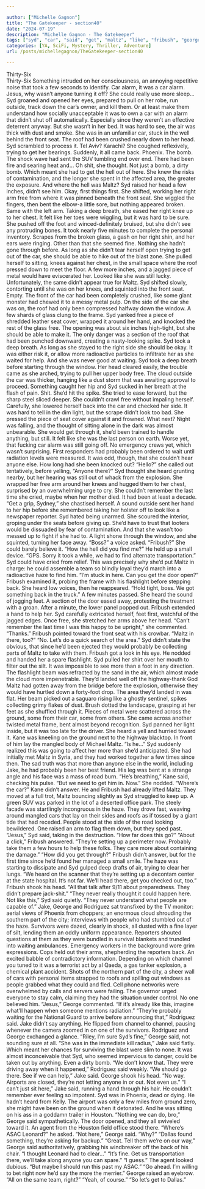 ```yaml
---

author: ["Michelle Gagnon"]
title: "The Gatekeeper - section40"
date: "2024-07-19"
description: "Michelle Gagnon - The Gatekeeper"
tags: ["syd", "car", "said", "get", "maltz", "like", "fribush", "george", "could", "seat", "head", "free", "anyone", "front", "roof", "back", "right", "arm", "heard", "jake", "took", "see", "thought", "first", "foot"]
categories: [YA, SciFi, Mystery, Thriller, Adventure]
url: /posts/michellegagnon/TheGatekeeper-section40

---
```



Thirty-Six  
Thirty-Six
Something intruded on her consciousness, an annoying repetitive noise that took a few seconds to identify. Car alarm, it was a car alarm. Jesus, why wasn’t anyone turning it off? She could really use more sleep…
Syd groaned and opened her eyes, prepared to pull on her robe, run outside, track down the car’s owner, and kill them. Or at least make them understand how socially unacceptable it was to own a car with an alarm that didn’t shut off automatically. Especially since they weren’t an effective deterrent anyway.
But she wasn’t in her bed. It was hard to see, the air was thick with dust and smoke. She was in an unfamiliar car, stuck in the well behind the front seat. The roof had been crushed nearly down to her head. Syd scrambled to process it. Tel Aviv? Karachi? She coughed reflexively, trying to get her bearings. Suddenly, it all came back. Phoenix. The bomb. The shock wave had sent the SUV tumbling end over end. There had been fire and searing heat and…
Oh shit, she thought. Not just a bomb, a dirty bomb. Which meant she had to get the hell out of here. She knew the risks of contamination, and the longer she spent in the affected area, the greater the exposure.
And where the hell was Maltz? Syd raised her head a few inches, didn’t see him. Okay, first things first. She shifted, working her right arm free from where it was pinned beneath the front seat. She wiggled the fingers, then bent the elbow-a little sore, but nothing appeared broken. Same with the left arm. Taking a deep breath, she eased her right knee up to her chest. It felt like her toes were wiggling, but it was hard to be sure. She pushed off the foot and winced-definitely bruised, but she didn’t see any protruding bones.
It took nearly five minutes to complete the personal inventory. Scrapes from the broken glass, a gash on her right shin, and her ears were ringing. Other than that she seemed fine. Nothing she hadn’t gone through before. As long as she didn’t tear herself open trying to get out of the car, she should be able to hike out of the blast zone.
She pulled herself to sitting, knees against her chest, in the small space where the roof pressed down to meet the floor. A few more inches, and a jagged piece of metal would have eviscerated her. Looked like she was still lucky.
Unfortunately, the same didn’t appear true for Maltz. Syd shifted slowly, contorting until she was on her knees, and squinted into the front seat. Empty. The front of the car had been completely crushed, like some giant monster had chewed it to a messy metal pulp. On the side of the car she was on, the roof had only been compressed halfway down the window. A few shards of glass clung to the frame. Syd yanked free a piece of shredded leather seat cover, wrapped it around her hand, and knocked the rest of the glass free. The opening was about six inches high-tight, but she should be able to make it. The only danger was a section of the roof that had been punched downward, creating a nasty-looking spike. Syd took a deep breath. As long as she stayed to the right side she should be okay. It was either risk it, or allow more radioactive particles to infiltrate her as she waited for help. And she was never good at waiting.
Syd took a deep breath before starting through the window. Her head cleared easily, the trouble came as she arched, trying to pull her upper body free. The cloud outside the car was thicker, hanging like a dust storm that was awaiting approval to proceed. Something caught her hip and Syd sucked in her breath at the flash of pain. Shit. She’d hit the spike. She tried to ease forward, but the sharp steel sliced deeper. She couldn’t crawl free without impaling herself. Carefully, she lowered herself back into the car and checked her side. It was hard to tell in the dim light, but the scrape didn’t look too bad. She pressed the piece of seat cover against it and frowned. What next? Night was falling, and the thought of sitting alone in the dark was almost unbearable. She would get through it, she’d been trained to handle anything, but still. It felt like she was the last person on earth.
Worse yet, that fucking car alarm was still going off.
No emergency crews yet, which wasn’t surprising. First responders had probably been ordered to wait until radiation levels were measured. It was odd, though, that she couldn’t hear anyone else. How long had she been knocked out?
“Hello?” she called out tentatively, before yelling, “Anyone there?”
Syd thought she heard grunting nearby, but her hearing was still out of whack from the explosion. She wrapped her free arm around her knees and hugged them to her chest, surprised by an overwhelming urge to cry. She couldn’t remember the last time she cried, maybe when her mother died. It had been at least a decade.
“Get a grip, Sydney,” she chastised herself.
A sound outside sent her hand to her hip before she remembered taking her holster off to look like a newspaper reporter. Syd hated being unarmed. She scoured the interior, groping under the seats before giving up. She’d have to trust that looters would be dissuaded by fear of contamination. And that she wasn’t too messed up to fight if she had to.
A light shone through the window, and she squinted, turning her face away.
“Boss?” a voice asked.
“Fribush?” She could barely believe it. “How the hell did you find me?”
He held up a small device. “GPS. Sorry it took a while, we had to find alternate transportation.”
Syd could have cried from relief. This was precisely why she’d put Maltz in charge: he could assemble a team so blindly loyal they’d march into a radioactive haze to find him. “I’m stuck in here. Can you get the door open?”
Fribush examined it, probing the frame with his flashlight before stepping back. She heard low voices, then he reappeared. “Hold tight, boss. We got something back in the truck.”
A few minutes passed. She heard the sound of jogging feet. A section of the door eased away, protesting the treatment with a groan. After a minute, the lower panel popped out. Fribush extended a hand to help her. Syd carefully extricated herself, feet first, watchful of the jagged edges. Once free, she stretched her arms above her head. “Can’t remember the last time I was this happy to be upright,” she commented. “Thanks.”
Fribush pointed toward the front seat with his crowbar. “Maltz in there, too?”
“No. Let’s do a quick search of the area.” Syd didn’t state the obvious, that since he’d been ejected they would probably be collecting parts of Maltz to take with them.
Fribush got a look in his eye. He nodded and handed her a spare flashlight.
Syd pulled her shirt over her mouth to filter out the silt. It was impossible to see more than a foot in any direction. The flashlight beam was refracted by the sand in the air, which almost made the cloud more impenetrable. They’d landed well off the highway-thank God Maltz had gotten away from the bridge before the explosion, otherwise they would have hurtled down a forty-foot drop. The area they’d landed in was flat. Her beam picked out a saguaro rising like a ghostly sentinel, spikes collecting grimy flakes of dust. Brush dotted the landscape, grasping at her feet as she shuffled through it. Pieces of metal were scattered across the ground, some from their car, some from others. She came across another twisted metal frame, bent almost beyond recognition. Syd panned her light inside, but it was too late for the driver.
She heard a yell and hurried toward it. Kane was kneeling on the ground next to the highway blacktop. In front of him lay the mangled body of Michael Maltz.
“Is he…” Syd suddenly realized this was going to affect her more than she’d anticipated. She had initially met Maltz in Syria, and they had worked together a few times since then. The sad truth was that more than anyone else in the world, including Jake, he had probably been her best friend.
His leg was bent at a strange angle and his face was a mass of road burn.
“He’s breathing,” Kane said, checking his pulse. “But we need to get him in. Now.”
She nodded. “Where’s the car?”
Kane didn’t answer. He and Fribush had already lifted Maltz. They moved at a full trot, Maltz bouncing slightly as Syd struggled to keep up. A green SUV was parked in the lot of a deserted office park. The steely facade was startlingly incongruous in the haze.
They drove fast, weaving around mangled cars that lay on their sides and roofs as if tossed by a giant tide that had receded. People stood at the side of the road looking bewildered. One raised an arm to flag them down, but they sped past.
“Jesus,” Syd said, taking in the destruction. “How far does this go?”
“About a click,” Fribush answered. “They’re setting up a perimeter now. Probably take them a few hours to help these folks. They care more about containing the damage.”
“How did you get through?”
Fribush didn’t answer, but for the first time since he’d found her managed a small smile.
The haze was starting to dissipate and Syd gulped deep drafts of air, trying to clear her lungs.
“We heard on the scanner that they’re setting up a decontam center at the state hospital. It’s not far. We’ll head there, get you checked out, too.” Fribush shook his head. “All that talk after 9/11 about preparedness. They didn’t prepare jack-shit.”
“They never really thought it could happen here. Not like this,” Syd said quietly. “They never understand what people are capable of.”
Jake, George and Rodriguez sat transfixed by the TV monitor: aerial views of Phoenix from choppers; an enormous cloud shrouding the southern part of the city; interviews with people who had stumbled out of the haze. Survivors were dazed, clearly in shock, all dusted with a fine layer of silt, lending them an oddly uniform appearance. Reporters shouted questions at them as they were bundled in survival blankets and trundled into waiting ambulances. Emergency workers in the background wore grim expressions. Cops held out their arms, shepherding the reporters back. An excited babble of contradictory information. Depending on which channel you tuned to it was a terrorist act by al Qaeda, a gas tanker explosion, a chemical plant accident. Shots of the northern part of the city, a sheer wall of cars with personal items strapped to roofs and spilling out windows as people grabbed what they could and fled. Cell phone networks were overwhelmed by calls and servers were failing. The governor urged everyone to stay calm, claiming they had the situation under control. No one believed him.
“Jesus,” George commented. “If it’s already like this, imagine what’ll happen when someone mentions radiation.”
“They’re probably waiting for the National Guard to arrive before announcing that,” Rodriguez said.
Jake didn’t say anything. He flipped from channel to channel, pausing whenever the camera zoomed in on one of the survivors. Rodriguez and George exchanged a glance.
“Riley, I’m sure Syd’s fine,” George said, not sounding sure at all.
“She was in the immediate kill radius,” Jake said flatly. Which meant her chances for surviving the blast were slim to none. It was almost inconceivable that Syd, who seemed impervious to danger, could be taken out by anything. Even a dirty bomb.
“We don’t know that. They were driving away when it happened,” Rodriguez said weakly.
“We should go there. See if we can help,” Jake said.
George shook his head. “No way. Airports are closed, they’re not letting anyone in or out. Not even us.”
“I can’t just sit here,” Jake said, running a hand through his hair. He couldn’t remember ever feeling so impotent. Syd was in Phoenix, dead or dying. He hadn’t heard from Kelly. The airport was only a few miles from ground zero, she might have been on the ground when it detonated. And he was sitting on his ass in a goddamn trailer in Houston.
“Nothing we can do, bro,” George said sympathetically.
The door opened, and they all swiveled toward it. An agent from the Houston field office stood there. “Where’s ASAC Leonard?” he asked.
“Not here,” George said. “Why?”
“Dallas found something, they’re asking for backup.”
“Great. Tell them we’re on our way,” George said authoritatively, grabbing his windbreaker off the back of his chair.
“I thought Leonard had to clear…”
“It’s fine. Get us transportation there, we’ll take along anyone you can spare.”
“I guess.” The agent looked dubious. “But maybe I should run this past my ASAC.”
“Go ahead. I’m willing to bet right now he’d say the more the merrier.” George raised an eyebrow. “All on the same team, right?”
“Yeah, of course.”
“So let’s get to Dallas.”
